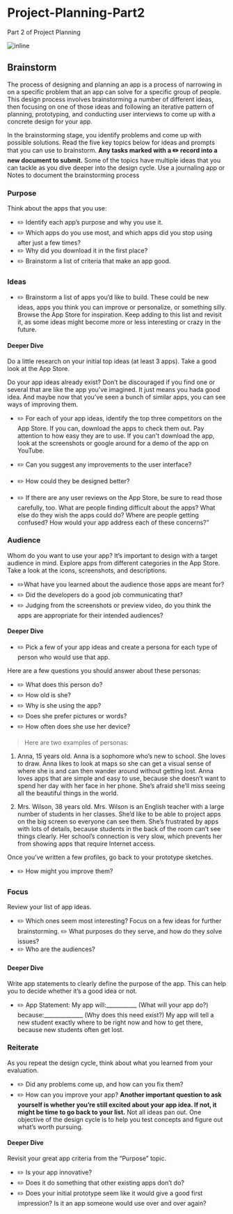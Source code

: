 # Project-Planning-Part2
Part 2 of Project Planning


![inline](https://github.com/SyracuseUniversity-CIS444/Project-Planning-Part2/blob/master/resources/hw-pt-2-app-design.png)

## Brainstorm


The process of designing and planning an app is a process of narrowing in on a specific problem that an app can solve for a specific group of people. This design process involves brainstorming a number of different ideas, then focusing on one of those ideas and following an iterative pattern of planning, prototyping, and conducting user interviews to come up with a concrete design for your app.

In the brainstorming stage, you identify problems and come up with possible solutions.
Read the five key topics below for ideas and prompts that you can use to brainstorm. **Any tasks marked with a ✏️ record into a new document to submit.**  Some of the topics have multiple ideas that you can tackle as you dive deeper into the design cycle. Use a journaling app or Notes to document the brainstorming process

### Purpose

Think about the apps that you use:
* ✏️ Identify each app’s purpose and why you use it.  
* ✏️ Which apps do you use most, and which apps did you stop using after just a few times? 
* ✏️ Why did you download it in the first place?
* ✏️ Brainstorm a list of criteria that make an app good.

### Ideas

* ✏️ Brainstorm a list of apps you’d like to build. These could be new ideas, apps you think you can improve or personalize, or something silly. Browse the App Store for inspiration. Keep adding to this list and revisit it, as some ideas might become more or less interesting or crazy in the future.

#### Deeper Dive
Do a little research on your initial top ideas (at least 3 apps). Take ​​a good look at the App Store.  

Do your app ideas already exist? Don’t be discouraged if you find one or several that are like the app you’ve imagined. It just means you had ​a good idea. And maybe now that you’ve seen a bunch of similar apps, you can see ways of improving them.

*  ✏️ For each of your app ideas, identify the top three competitors on the App Store. 
If you can, download the apps to check them out. Pay attention to how easy they are to use. If you can't download the app, look at the screenshots or google around for a demo of the app on YouTube.
*  ✏️ Can you suggest any improvements to the user interface?
*  ✏️ How could ​​they be designed better?

* ✏️ If there are any user reviews on the App Store, be sure to read those carefully, too. What are people finding difficult about the apps?  What else ​do they wish the apps could do? Where are people getting confused? How would your app address each of these concerns?”

### Audience 

Whom do you want to use your app? It’s important ​​to design with a target audience in mind. Explore apps from different categories in the App Store. Take a look at the icons, screenshots, and descriptions. 

*  ✏️What have you learned about the audience those apps are meant for?
* ✏️ Did the developers do a good job communicating that? 
* ✏️ Judging from the screenshots or preview video, do you think the apps are appropriate for their intended audiences?


#### Deeper Dive
 * ✏️ Pick a few of your app ideas and create a persona for each type of person who would use that app. 

Here are a few questions you should answer about these personas:
*  ✏️ What does this person do? 
* ✏️ How old is she? 
* ✏️ Why is she using the app? 
* ✏️ Does she prefer pictures or words?
* ✏️ How often does she use her device?

> Here are two examples of personas:
1. Anna, 15 years old. Anna is a sophomore who’s new to school. She loves to draw. Anna likes to look at maps so she can get a visual sense of where she is and can then wander around without getting lost. Anna loves apps that are simple and easy to use, because she doesn’t want to spend her day with her face in her phone. She’s afraid she’ll miss seeing all the beautiful things in the world.

2. Mrs. Wilson, 38 years old. Mrs. Wilson is an English teacher with a large number of students in her classes. She’d like to be able to project apps on the big screen so everyone can see them. She’s frustrated by apps with lots of details, because students in the back of the room can’t see things clearly. Her school’s connection is very slow, which prevents her from showing apps that require Internet access.

Once you’ve written a few profiles, go back to your prototype sketches. 
* ✏️ How might you improve them?

### Focus
Review your list of app ideas. 
* ✏️ Which ones seem most interesting? Focus on a few ideas for further brainstorming. ✏️ What purposes do they serve, and how do they solve issues? 
* ✏️ Who are the audiences?

#### Deeper Dive

Write app statements to clearly define the purpose of the app. This can help you to decide whether it’s a good idea or not. 

* ✏️ App Statement:
My app will:___________ (What will your app do?)
because:______________ (Why does this need exist?)
My app will tell a new student exactly where to be right now and how to get there, because new students often get lost.


### Reiterate
As you repeat the design cycle, think about what you learned from your evaluation.

* ✏️ Did any problems come up, and how can you fix them?
* ✏️ How can you improve your app?
**Another important question to ask yourself is whether you’re still excited about your app idea. If not, it might be time to go back to your list.** Not all ideas pan out. One objective of the design cycle is to help you test concepts and figure out what’s worth pursuing.

#### Deeper Dive
Revisit your great app criteria from the “Purpose” topic. 
* ✏️ Is your ​app innovative?
* ✏️ Does it do something that other existing apps don’t do? 
* ✏️ Does your initial prototype seem like it would give a ​good first impression? Is it an app someone would use over and over again?
